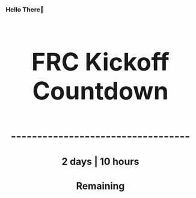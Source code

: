 ### Hello There👋

<!---START-TIMER--->
<h3 align='center' style='font-size: 64px;'>FRC Kickoff Countdown</h3>
<h3 align='center' style='font-size: 30px;'>----------------------------------</h3>
<h3 align='center' style='font-size: 25px;'>2 days | 10 hours</h3>
<h3 align='center' style='font-size: 25px;'>Remaining</h3>
<!---END-TIMER--->
